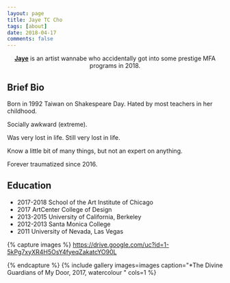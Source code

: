 ```yaml
---
layout: page
title: Jaye TC Cho
tags: [about]
date: 2018-04-17
comments: false
---
```

    
<center><a href="https://www.instagram.com/jjjcho/"><b>Jaye</b></a> is an artist wannabe who accidentally got into some prestige MFA programs in 2018.</center>

## Brief Bio
Born in 1992 Taiwan on Shakespeare Day. Hated by most teachers in her childhood. 

Socially awkward (extreme).

Was very lost in life. Still very lost in life.

Know a little bit of many things, but not an expert on anything.

Forever traumatized since 2016.

## Education 
* 2017-2018  School of the Art Institute of Chicago
* 2017       ArtCenter College of Design 
* 2013-2015  University of California, Berkeley 
* 2012-2013  Santa Monica College
* 2011       University of Nevada, Las Vegas 


{% capture images %}
https://drive.google.com/uc?id=1-5kPg7xyXR4H5OsY4fyeqZakatcYO90L

{% endcapture %}
{% include gallery images=images caption="*The Divine Guardians of My Door, 2017, watercolour " cols=1 %}


